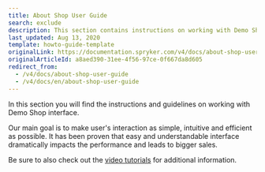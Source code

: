 ```yaml
---
title: About Shop User Guide
search: exclude
description: This section contains instructions on working with Demo Shop interface.
last_updated: Aug 13, 2020
template: howto-guide-template
originalLink: https://documentation.spryker.com/v4/docs/about-shop-user-guide
originalArticleId: a8aed390-31ee-4f56-97ce-0f667da8d605
redirect_from:
  - /v4/docs/about-shop-user-guide
  - /v4/docs/en/about-shop-user-guide
---
```



In this section you will find the instructions and guidelines on working with Demo Shop interface.

Our main goal is to make user's interaction as simple, intuitive and efficient as possible. It has been proven that easy and understandable interface dramatically impacts the performance and leads to bigger sales.

Be sure to also check out the [video tutorials](https://docs.spryker.com/docs/scos/user/intro-to-spryker/spryker-videos.html) for additional information.

